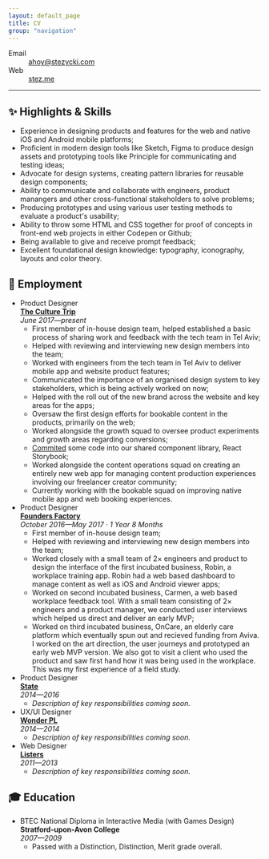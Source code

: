 ```yaml
---
layout: default_page
title: CV
group: "navigation"
---
```

<div class="text-col">
  <dl>
    <dt>Email</dt>
      <dd><a href="mailto:ahoy@stezycki.com" title="Any questions? Send me an email.">ahoy@stezycki.com</a></dd>
    <dt>Web</dt>
      <dd><a href="https://stez.me" title="More details on my site.">stez.me</a></dd>
    <!-- <dt>Phone</dt>
      <dd><a href="tel:+447595354026" title="Have ideas you think I might want to hear? Let's talk.">+44 7595 354026</a></dd> -->
  </dl>
  <hr class="rule  rule--ornament  rule--signin" data-ornament="&times;">
  <h2><span class="dont-print">✨ </span>Highlights <span class="amp">&amp;</span> Skills</h2>
  <ul>
    <li>Experience in designing products and features for the web and native iOS and Android mobile platforms;</li>
    <li>Proficient in modern design tools like Sketch, Figma to produce design assets and prototyping tools like Principle for communicating and testing ideas;</li>
    <li>Advocate for design systems, creating pattern libraries for reusable design components;</li>
    <li>Ability to communicate and collaborate with engineers, product manangers and other cross-functional stakeholders to solve problems;</li>
    <li>Producing prototypes and using various user testing methods to evaluate a product's usability;</li>
    <li>Ability to throw some HTML and CSS together for proof of concepts in front-end web projects in either Codepen or Github;</li>
    <li>Being available to give and receive prompt feedback;</li>
    <li>Excellent foundational design knowledge: typography, iconography, layouts and color theory.</li>
  </ul>
  <h2><span class="dont-print">💼 </span>Employment</h2>
  <ul>
    <li>
      Product Designer<br>
      <a href="https://theculturetrip.com" title="Location based inspiration and culture from all around the globe."><b>The Culture Trip</b></a><br>
      <em>June 2017&mdash;present</em>
      <ul>
        <li>First member of in-house design team, helped established a basic process of sharing work and feedback with the tech team in Tel Aviv;</li>
        <li>Helped with reviewing and interviewing new design members into the team;</li>
        <li>Worked with engineers from the tech team in Tel Aviv to deliver mobile app and website product features;</li>
        <li>Communicated the importance of an organised design system to key stakeholders, which is being actively worked on now;</li>
        <li>Helped with the roll out of the new brand across the website and key areas for the apps;</li>
        <li>Oversaw the first design efforts for bookable content in the products, primarily on the web;</li>
        <li>Worked alongside the growth squad to oversee product experiments and growth areas regarding conversions;</li>
        <li><a href="https://github.com/culture-trip/culturetrip-ui/pull/162" title="Pull request of committed code.">Commited</a> some code into our shared component library, React Storybook;</li>
        <li>Worked alongside the content operations squad on creating an entirely new web app for managing content production experiences involving our freelancer creator community;</li>
        <li>Currently working with the bookable squad on improving native mobile app and web booking experiences.</li>
      </ul>
    </li>
    <li>
      Product Designer<br>
      <a href="https://foundersfactory.com" title="A Corporate backed incubator and accelerator."><b>Founders Factory</b></a><br>
      <em>October 2016&mdash;May 2017 &middot; 1 Year 8 Months</em>
      <ul>
        <li>First member of in-house design team;</li>
        <li>Helped with reviewing and interviewing new design members into the team;</li>
        <li>Worked closely with a small team of 2&times; engineers and product to design the interface of the first incubated business, Robin, a workplace training app. Robin had a web based dashboard to manage content as well as iOS and Android viewer apps;</li>
        <li>Worked on second incubated business, Carmen, a web based workplace feedback tool. With a small team consisting of 2&times; engineers and a product manager, we conducted user interviews which helped us direct and deliver an early MVP;</li>
        <li>Worked on third incubated business, OnCare, an elderly care platform which eventually spun out and recieved funding from Aviva. I worked on the art direction, the user journeys and prototyped an early web MVP version. We also got to visit a client who used the product and saw first hand how it was being used in the workplace. This was my first experience of a field study.</li>
      </ul>
    </li>
    <li>
      Product Designer<br>
      <a href="https://state.com" title="Share what you think with people who have the same passions."><b>State</b></a><br>
      <em>2014&mdash;2016</em>
      <ul>
        <li><i>Description of key responsibilities coming soon.</i></li>
      </ul>
    </li>
    <li>UX/UI Designer<br>
      <a href="https://twitter.com/wearewonderpl" title="Watch and share what matters."><b>Wonder PL</b></a><br>
      <em>2014&mdash;2014</em>
      <ul>
        <li><i>Description of key responsibilities coming soon.</i></li>
      </ul>
    </li>
    <li>Web Designer<br>
      <a href="https://listers.co.uk" title="The largest privately owned car dealership in the UK"><b>Listers</b></a><br>
      <em>2011&mdash;2013</em>
      <ul>
        <li><i>Description of key responsibilities coming soon.</i></li>
      </ul>
    </li>
  </ul>
  <h2><span class="dont-print">🎓 </span>Education</h2>
  <ul>
    <li>
      BTEC National Diploma in Interactive Media (with Games Design)<br>
      <b>Stratford-upon-Avon College</b><br>
      <em>2007&mdash;2009</em>
      <ul>
        <li>Passed with a Distinction, Distinction, Merit grade overall.</li>
      </ul>
    </li>
  </ul>
</div>